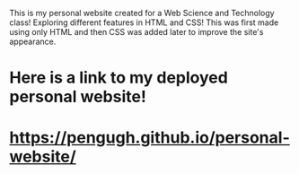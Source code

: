 This is my personal website created for a Web Science and Technology class!
Exploring different features in HTML and CSS!
This was first made using only HTML and then CSS was added later to improve the site's appearance.

# Here is a link to my deployed personal website!
# https://pengugh.github.io/personal-website/